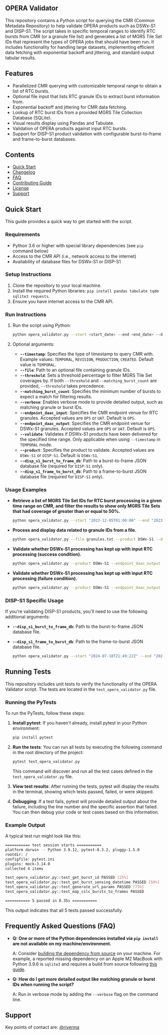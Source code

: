 ## OPERA Validator

This repository contains a Python script for querying the CMR (Common Metadata Repository) to help validate OPERA products such as DSWx-S1 and DISP-S1. The script takes in specific temporal ranges to identify RTC bursts from CMR (or a granule file list) and generates a list of MGRS Tile Set IDs that represent the types of OPERA jobs that should have been run. It includes functionality for handling large datasets, implementing efficient data fetching with exponential backoff and jittering, and standard output tabular results.

## Features

* Parallelized CMR querying with customizable temporal range to obtain a list of RTC bursts.
* Optional file input that lists RTC granule IDs to extract burst information from.
* Exponential backoff and jittering for CMR data fetching.
* Lookup of RTC burst IDs from a provided MGRS Tile Collection Database (SQLite).
* Visual results display using Pandas and Tabulate.
* Validation of OPERA products against input RTC bursts.
* Support for DISP-S1 product validation with configurable burst-to-frame and frame-to-burst databases.

## Contents

* [Quick Start](#quick-start)
* [Changelog](#changelog)
* [FAQ](#frequently-asked-questions-faq)
* [Contributing Guide](#contributing)
* [License](#license)
* [Support](#support)

## Quick Start

This guide provides a quick way to get started with the script.

### Requirements

* Python 3.6 or higher with special library dependencies (see `pip` command below)
* Access to the CMR API (i.e., network access to the internet)
* Availability of database files for DSWx-S1 or DISP-S1

### Setup Instructions

1. Clone the repository to your local machine.
2. Install the required Python libraries: `pip install pandas tabulate tqdm sqlite3 requests`.
3. Ensure you have internet access to the CMR API.

### Run Instructions

1. Run the script using Python: 
   ```bash
   python opera_validator.py --start <start_date> --end <end_date> --dswx_s1_mgrs_db <database_path> --product DSWx-S1
   ```
   
2. Optional arguments:
   - **`--timestamp`**: Specifies the type of timestamp to query CMR with. Example values: `TEMPORAL`, `REVISION`, `PRODUCTION`, `CREATED`. Default value is `TEMPORAL`.
   - **`--file`**: Path to an optional file containing granule IDs.
   - **`--threshold`**: Sets a threshold percentage to filter MGRS Tile Set coverages by. If both `--threshold` and `--matching_burst_count` are provided, `--threshold` takes precedence.
   - **`--matching_burst_count`**: Specifies the minimum number of bursts to expect a match for filtering results.
   - **`--verbose`**: Enables verbose mode to provide detailed output, such as matching granule or burst IDs.
   - **`--endpoint_daac_input`**: Specifies the CMR endpoint venue for RTC granules. Accepted values are `OPS` or `UAT`. Default is `OPS`.
   - **`--endpoint_daac_output`**: Specifies the CMR endpoint venue for DSWx-S1 granules. Accepted values are `OPS` or `UAT`. Default is `OPS`.
   - **`--validate`**: Validates if DSWx-S1 products have been delivered for the specified time range. Only applicable when using `--timestamp` in `TEMPORAL` mode.
   - **`--product`**: Specifies the product to validate. Accepted values are `DSWx-S1` or `DISP-S1`. Default is `DSWx-S1`.
   - **`--disp_s1_burst_to_frame_db`**: Path to a burst-to-frame JSON database file (required for `DISP-S1` only).
   - **`--disp_s1_frame_to_burst_db`**: Path to a frame-to-burst JSON database file (required for `DISP-S1` only).

### Usage Examples

* **Retrieve a list of MGRS Tile Set IDs for RTC burst processing in a given time range on CMR, and filter the results to show only MGRS Tile Sets that had coverage of greater than or equal to 50%.**
  ```bash
  python opera_validator.py --start "2023-12-05T01:00:00" --end "2023-12-05T03:59:59" --product DSWx-S1 --dswx_s1_mgrs_db MGRS_tile_collection_v0.3.sqlite --threshold 50 
  ```

* **Process and display data related to granule IDs from a file.**
  ```bash
  python opera_validator.py --file granules.txt --product DSWx-S1 --dswx_s1_mgrs_db MGRS_tile_collection_v0.3.sqlite --threshold 50
  ```

* **Validate whether DSWx-S1 processing has kept up with input RTC processing (success condition).**
  ```bash
  python opera_validator.py --product DSWx-S1 --endpoint_daac_output UAT --start "2024-05-12T08:00:00" --end "2024-05-12T08:59:00" --dswx_s1_mgrs_db MGRS_tile_collection_v0.3.sqlite --threshold 99 --validate
  ```

* **Validate whether DSWx-S1 processing has kept up with input RTC processing (failure condition).**
  ```bash
  python opera_validator.py --product DSWx-S1 --endpoint_daac_output UAT --start "2024-05-12T04:10:00" --end "2024-05-12T05:10:00" --dswx_s1_mgrs_db MGRS_tile_collection_v0.3.sqlite --threshold 99 --validate
  ```

### DISP-S1 Specific Usage

If you're validating DISP-S1 products, you'll need to use the following additional arguments:

- **`--disp_s1_burst_to_frame_db`**: Path to the burst-to-frame JSON database file.
- **`--disp_s1_frame_to_burst_db`**: Path to the frame-to-burst JSON database file.

  ```bash
  python opera_validator.py --start "2024-07-18T21:49:22Z" --end "2024-07-18T23:51:00Z" --endpoint_daac_output UAT --timestamp TEMPORAL --validate --product DISP-S1 --disp_s1_burst_to_frame_db opera-s1-disp-burst-to-frame.json --disp_s1_frame_to_burst_db opera-s1-disp-0.5.0-frame-to-burst.json
  ```

## Running Tests

This repository includes unit tests to verify the functionality of the OPERA Validator script. The tests are located in the `test_opera_validator.py` file.

### Running the PyTests

To run the PyTests, follow these steps:

1. **Install pytest**: If you haven't already, install pytest in your Python environment:
   ```bash
   pip install pytest
   ```

2. **Run the tests**: You can run all tests by executing the following command in the root directory of the project:
   ```bash
   pytest test_opera_validator.py
   ```

   This command will discover and run all the test cases defined in the `test_opera_validator.py` file.

3. **View test results**: After running the tests, pytest will display the results in the terminal, showing which tests passed, failed, or were skipped.

4. **Debugging**: If a test fails, pytest will provide detailed output about the failure, including the line number and the specific assertion that failed. You can then debug your code or test cases based on this information.

### Example Output
A typical test run might look like this:
```bash
=========== test session starts ===========
platform darwin -- Python 3.9.12, pytest-8.3.2, pluggy-1.5.0
rootdir: /
configfile: pytest.ini
plugins: mock-3.14.0
collected 4 items                                                                                                                    

test_opera_validator.py::test_get_burst_id PASSED [25%]
test_opera_validator.py::test_get_burst_sensing_datetime PASSED [50%]
test_opera_validator.py::test_generate_url_params PASSED [75%]
test_opera_validator.py::test_map_cslc_bursts_to_frames PASSED  

=========== 5 passed in 0.35s ===========
```

This output indicates that all 5 tests passed successfully.

## Frequently Asked Questions (FAQ)

- **Q: One or more of the Python dependencies installed via `pip install` are not available on my machine/environment.**
  
  A: Consider [building the dependency from source](https://devguide.python.org/getting-started/setup-building/) on your machine. For example, a reported missing dependency on an Apple M2 MacBook with Python 3.9.6 is `sqlite3` and requires a build from source following [this guide](https://til.simonwillison.net/sqlite/build-specific-sqlite-pysqlite-macos).

- **Q: How do I get more detailed output like matching granule or burst IDs when running the script?**
  
  A: Run in verbose mode by adding the `--verbose` flag on the command line.

## Support

Key points of contact are: [@riverma](https://github.com/riverma)
